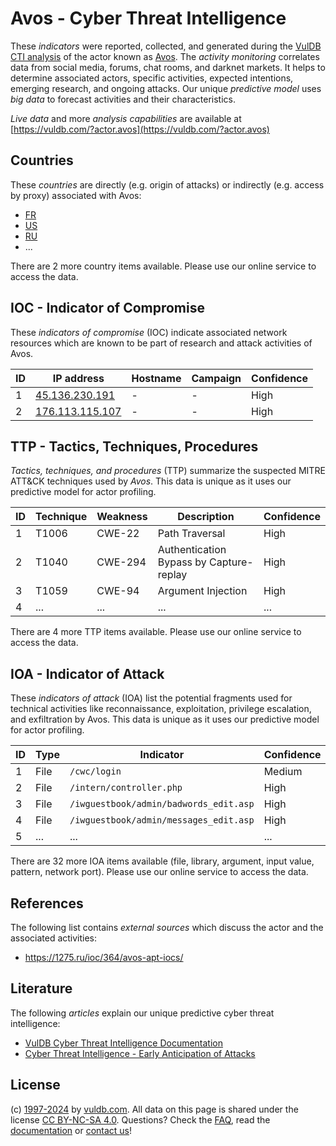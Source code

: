# Avos - Cyber Threat Intelligence

These _indicators_ were reported, collected, and generated during the [VulDB CTI analysis](https://vuldb.com/?kb.cti) of the actor known as [Avos](https://vuldb.com/?actor.avos). The _activity monitoring_ correlates data from social media, forums, chat rooms, and darknet markets. It helps to determine associated actors, specific activities, expected intentions, emerging research, and ongoing attacks. Our unique _predictive model_ uses _big data_ to forecast activities and their characteristics.

_Live data_ and more _analysis capabilities_ are available at [https://vuldb.com/?actor.avos](https://vuldb.com/?actor.avos)

## Countries

These _countries_ are directly (e.g. origin of attacks) or indirectly (e.g. access by proxy) associated with Avos:

* [FR](https://vuldb.com/?country.fr)
* [US](https://vuldb.com/?country.us)
* [RU](https://vuldb.com/?country.ru)
* ...

There are 2 more country items available. Please use our online service to access the data.

## IOC - Indicator of Compromise

These _indicators of compromise_ (IOC) indicate associated network resources which are known to be part of research and attack activities of Avos.

ID | IP address | Hostname | Campaign | Confidence
-- | ---------- | -------- | -------- | ----------
1 | [45.136.230.191](https://vuldb.com/?ip.45.136.230.191) | - | - | High
2 | [176.113.115.107](https://vuldb.com/?ip.176.113.115.107) | - | - | High

## TTP - Tactics, Techniques, Procedures

_Tactics, techniques, and procedures_ (TTP) summarize the suspected MITRE ATT&CK techniques used by _Avos_. This data is unique as it uses our predictive model for actor profiling.

ID | Technique | Weakness | Description | Confidence
-- | --------- | -------- | ----------- | ----------
1 | T1006 | CWE-22 | Path Traversal | High
2 | T1040 | CWE-294 | Authentication Bypass by Capture-replay | High
3 | T1059 | CWE-94 | Argument Injection | High
4 | ... | ... | ... | ...

There are 4 more TTP items available. Please use our online service to access the data.

## IOA - Indicator of Attack

These _indicators of attack_ (IOA) list the potential fragments used for technical activities like reconnaissance, exploitation, privilege escalation, and exfiltration by Avos. This data is unique as it uses our predictive model for actor profiling.

ID | Type | Indicator | Confidence
-- | ---- | --------- | ----------
1 | File | `/cwc/login` | Medium
2 | File | `/intern/controller.php` | High
3 | File | `/iwguestbook/admin/badwords_edit.asp` | High
4 | File | `/iwguestbook/admin/messages_edit.asp` | High
5 | ... | ... | ...

There are 32 more IOA items available (file, library, argument, input value, pattern, network port). Please use our online service to access the data.

## References

The following list contains _external sources_ which discuss the actor and the associated activities:

* https://1275.ru/ioc/364/avos-apt-iocs/

## Literature

The following _articles_ explain our unique predictive cyber threat intelligence:

* [VulDB Cyber Threat Intelligence Documentation](https://vuldb.com/?kb.cti)
* [Cyber Threat Intelligence - Early Anticipation of Attacks](https://www.scip.ch/en/?labs.20201022)

## License

(c) [1997-2024](https://vuldb.com/?kb.changelog) by [vuldb.com](https://vuldb.com/?kb.about). All data on this page is shared under the license [CC BY-NC-SA 4.0](https://creativecommons.org/licenses/by-nc-sa/4.0/). Questions? Check the [FAQ](https://vuldb.com/?kb.faq), read the [documentation](https://vuldb.com/?kb) or [contact us](https://vuldb.com/?contact)!
